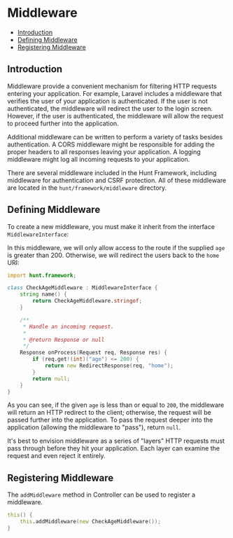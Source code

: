 # Middleware

- [Introduction](#introduction)
- [Defining Middleware](#defining-middleware)
- [Registering Middleware](#registering-middleware)


<a name="introduction"></a>
## Introduction

Middleware provide a convenient mechanism for filtering HTTP requests entering your application. For example, Laravel includes a middleware that verifies the user of your application is authenticated. If the user is not authenticated, the middleware will redirect the user to the login screen. However, if the user is authenticated, the middleware will allow the request to proceed further into the application.

Additional middleware can be written to perform a variety of tasks besides authentication. A CORS middleware might be responsible for adding the proper headers to all responses leaving your application. A logging middleware might log all incoming requests to your application.

There are several middleware included in the Hunt Framework, including middleware for authentication and CSRF protection. All of these middleware are located in the `hunt/framework/middleware` directory.

<a name="defining-middleware"></a>
## Defining Middleware

To create a new middleware, you must make it inherit from the interface `MiddlewareInterface`:

In this middleware, we will only allow access to the route if the supplied `age` is greater than 200. Otherwise, we will redirect the users back to the `home` URI:

```d
import hunt.framework;

class CheckAgeMiddleware : MiddlewareInterface {
    string name() {
        return CheckAgeMiddleware.stringof;
    }

    /**
     * Handle an incoming request.
     *
     * @return Response or null
     */
    Response onProcess(Request req, Response res) {
        if (req.get!(int)("age") <= 200) {
            return new RedirectResponse(req, "home");
        }
        return null;
    }
}
```

As you can see, if the given `age` is less than or equal to `200`, the middleware will return an HTTP redirect to the client; otherwise, the request will be passed further into the application. To pass the request deeper into the application (allowing the middleware to "pass"), return `null`.

It's best to envision middleware as a series of "layers" HTTP requests must pass through before they hit your application. Each layer can examine the request and even reject it entirely.


<a name="registering-middleware"></a>
## Registering Middleware

The `addMiddleware` method in Controller can be used to register a middleware.
```d
this() {
    this.addMiddleware(new CheckAgeMiddleware());
}
```
